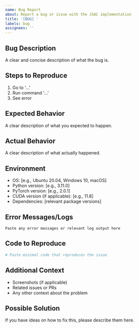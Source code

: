 ```yaml
---
name: Bug Report
about: Report a bug or issue with the JSAC implementation
title: '[BUG] '
labels: bug
assignees: ''
---
```


## Bug Description
A clear and concise description of what the bug is.

## Steps to Reproduce
1. Go to '...'
2. Run command '...'
3. See error

## Expected Behavior
A clear description of what you expected to happen.

## Actual Behavior
A clear description of what actually happened.

## Environment
- OS: [e.g., Ubuntu 20.04, Windows 10, macOS]
- Python version: [e.g., 3.11.0]
- PyTorch version: [e.g., 2.0.1]
- CUDA version (if applicable): [e.g., 11.8]
- Dependencies: [relevant package versions]

## Error Messages/Logs
```
Paste any error messages or relevant log output here
```

## Code to Reproduce
```python
# Paste minimal code that reproduces the issue
```

## Additional Context
- Screenshots (if applicable)
- Related issues or PRs
- Any other context about the problem

## Possible Solution
If you have ideas on how to fix this, please describe them here.
